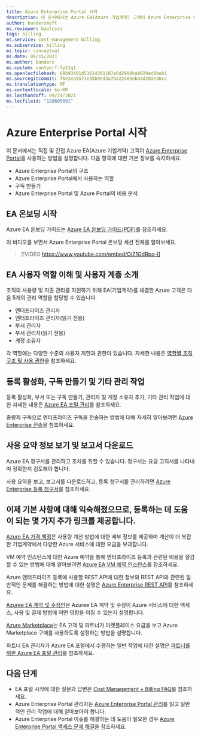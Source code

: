 ```yaml
---
title: Azure Enterprise Portal 시작
description: 이 문서에서는 Azure EA(Azure 기업계약) 고객이 Azure Enterprise Portal을 사용하는 방법을 설명합니다.
author: bandersmsft
ms.reviewer: baolcsva
tags: billing
ms.service: cost-management-billing
ms.subservice: billing
ms.topic: conceptual
ms.date: 09/15/2021
ms.author: banders
ms.custom: contperf-fy21q1
ms.openlocfilehash: 68b93401d53614301187a6d2994ba9029ed8beb1
ms.sourcegitcommit: f6e2ea5571e35b9ed3a79a22485eba4d20ae36cc
ms.translationtype: MT
ms.contentlocale: ko-KR
ms.lasthandoff: 09/24/2021
ms.locfileid: "128605091"
---
```

# <a name="get-started-with-the-azure-enterprise-portal"></a>Azure Enterprise Portal 시작

이 문서에서는 직접 및 간접 Azure EA(Azure 기업계약) 고객이 [Azure Enterprise Portal](https://ea.azure.com)을 사용하는 방법을 설명합니다. 다음 항목에 대한 기본 정보를 숙지하세요.

- Azure Enterprise Portal의 구조
- Azure Enterprise Portal에서 사용하는 역할
- 구독 만들기
- Azure Enterprise Portal 및 Azure Portal의 비용 분석

## <a name="get-started-with-ea-onboarding"></a>EA 온보딩 시작

Azure EA 온보딩 가이드는 [Azure EA 온보딩 가이드(PDF)](https://ea.azure.com/api/v3Help/v2AzureEAOnboardingGuide)를 참조하세요.

이 비디오를 보면서 Azure Enterprise Portal 온보딩 세션 전체를 알아보세요.

> [!VIDEO https://www.youtube.com/embed/OiZ1GdBpo-I]

## <a name="understanding-ea-user-roles-and-introduction-to-user-hierarchy"></a>EA 사용자 역할 이해 및 사용자 계층 소개

조직의 사용량 및 지출 관리를 지원하기 위해 EA(기업계약)를 체결한 Azure 고객은 다음 5개의 관리 역할을 할당할 수 있습니다.

- 엔터프라이즈 관리자
- 엔터프라이즈 관리자(읽기 전용)
- 부서 관리자
- 부서 관리자(읽기 전용)
- 계정 소유자

각 역할에는 다양한 수준의 사용자 제한과 권한이 있습니다. 자세한 내용은 [역할별 조직 구조 및 사용 권한](./understand-ea-roles.md#organization-structure-and-permissions-by-role)을 참조하세요.

## <a name="activate-your-enrollment-create-a-subscription-and-other-administrative-tasks"></a>등록 활성화, 구독 만들기 및 기타 관리 작업

등록 활성화, 부서 또는 구독 만들기, 관리자 및 계정 소유자 추가, 기타 관리 작업에 대한 자세한 내용은 [Azure EA 포털 관리](./ea-portal-administration.md)를 참조하세요.

종량제 구독으로 엔터프라이즈 구독을 전송하는 방법에 대해 자세히 알아보려면 [Azure Enterprise 전송](./ea-transfers.md)을 참조하세요.

## <a name="view-usage-summary-and-download-reports"></a>사용 요약 정보 보기 및 보고서 다운로드

Azure EA 청구서를 관리하고 조치를 취할 수 있습니다. 청구서는 요금 고지서를 나타내며 정확한지 검토해야 합니다.

사용 요약을 보고, 보고서를 다운로드하고, 등록 청구서를 관리하려면 [Azure Enterprise 등록 청구서](./ea-portal-enrollment-invoices.md)를 참조하세요.

## <a name="now-that-youre-familiar-with-the-basics-here-are-some-additional-links-to-help-you-get-onboarded"></a>이제 기본 사항에 대해 익숙해졌으므로, 등록하는 데 도움이 되는 몇 가지 추가 링크를 제공합니다.

[Azure EA 가격 책정](./ea-pricing-overview.md)은 사용량 계산 방법에 대한 세부 정보를 제공하며 계산이 더 복잡한 기업계약에서 다양한 Azure 서비스에 대한 요금을 부과합니다.

VM 예약 인스턴스에 대한 Azure 예약을 통해 엔터프라이즈 등록과 관련된 비용을 절감할 수 있는 방법에 대해 알아보려면 [Azure EA VM 예약 인스턴스](./ea-portal-vm-reservations.md)를 참조하세요.

Azure 엔터프라이즈 등록에 사용할 REST API에 대한 정보와 REST API와 관련된 일반적인 문제를 해결하는 방법에 대한 설명은 [Azure Enterprise REST API](./ea-portal-rest-apis.md)를 참조하세요.

[Azuree EA 계약 및 수정안](./ea-portal-agreements.md)은 Azuree EA 계약 및 수정이 Azure 서비스에 대한 액세스, 사용 및 결제 방법에 어떤 영향을 미칠 수 있는지 설명합니다.

[Azure Marketplace](./ea-azure-marketplace.md)는 EA 고객 및 파트너가 마켓플레이스 요금을 보고 Azure Marketplace 구매를 사용하도록 설정하는 방법을 설명합니다.

파트너 EA 관리자가 Azure EA 포털에서 수행하는 일반 작업에 대한 설명은 [파트너를 위한 Azure EA 포털 관리](./ea-partner-portal-administration.md)를 참조하세요.

## <a name="next-steps"></a>다음 단계

- EA 포털 시작에 대한 질문과 답변은 [Cost Management + Billing FAQ](../cost-management-billing-faq.yml)를 참조하세요.
- Azure Enterprise Portal 관리자는 [Azure Enterprise Portal 관리](ea-portal-administration.md)를 읽고 일반적인 관리 작업에 대해 알아보아야 합니다.
- Azure Enterprise Portal 이슈를 해결하는 데 도움이 필요한 경우 [Azure Enterprise Portal 액세스 문제 해결](ea-portal-troubleshoot.md)을 참조하세요.